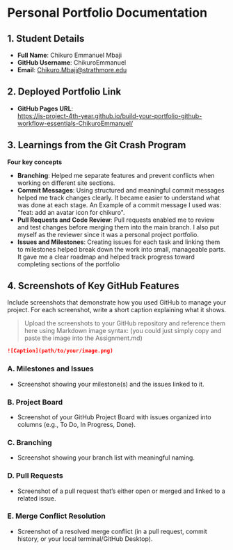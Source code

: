 # Personal Portfolio Documentation

## 1. Student Details

- **Full Name**: Chikuro Emmanuel Mbaji
- **GitHub Username**: ChikuroEmmanuel
- **Email**: Chikuro.Mbaji@strathmore.edu

## 2. Deployed Portfolio Link

- **GitHub Pages URL**:  
   https://is-project-4th-year.github.io/build-your-portfolio-github-workflow-essentials-ChikuroEmmanuel/

## 3. Learnings from the Git Crash Program

**Four key concepts** 
- **Branching**: Helped me separate features and prevent conflicts when working on different site sections. 
- **Commit Messages**: Using structured and meaningful commit messages helped me track changes clearly. It became easier to understand what was done at each stage. An Example of a commit message I used was: "feat: add an avatar icon for chikuro".
- **Pull Requests and Code Review**: Pull requests enabled me to review and test changes before merging them into the main branch. I also put myself as the reviewer since it was a personal project portfolio. 
- **Issues and Milestones**: Creating issues for each task and linking them to milestones helped break down the work into small, manageable parts. It gave me a clear roadmap and helped track progress toward completing sections of the portfolio


## 4. Screenshots of Key GitHub Features

Include screenshots that demonstrate how you used GitHub to manage your project. For each screenshot, write a short caption explaining what it shows.

> Upload the screenshots to your GitHub repository and reference them here using Markdown image syntax:
> (you could just simply copy and paste the image into the Assignment.md)

```markdown
![Caption](path/to/your/image.png)
```

### A. Milestones and Issues

- Screenshot showing your milestone(s) and the issues linked to it.

### B. Project Board

- Screenshot of your GitHub Project Board with issues organized into columns (e.g., To Do, In Progress, Done).

### C. Branching

- Screenshot showing your branch list with meaningful naming.

### D. Pull Requests

- Screenshot of a pull request that’s either open or merged and linked to a related issue.

### E. Merge Conflict Resolution

- Screenshot of a resolved merge conflict (in a pull request, commit history, or your local terminal/GitHub Desktop).
